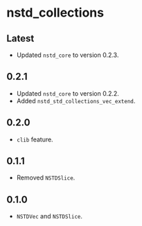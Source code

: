 # nstd_collections
## Latest
- Updated `nstd_core` to version 0.2.3.
## 0.2.1
- Updated `nstd_core` to version 0.2.2.
- Added `nstd_std_collections_vec_extend`.
## 0.2.0
- `clib` feature.
## 0.1.1
- Removed `NSTDSlice`.
## 0.1.0
- `NSTDVec` and `NSTDSlice`.
